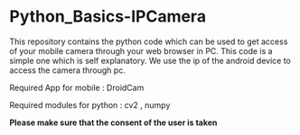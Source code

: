 # Python_Basics-IPCamera
This repository contains the python code which can be used to get access of your mobile camera through your web browser in PC.
This code is a simple one which is self explanatory.
We use the ip of the android device to access the camera through pc.

Required App for mobile : DroidCam

Required modules for python : cv2 , numpy


**Please make sure that the consent of the user is taken**
